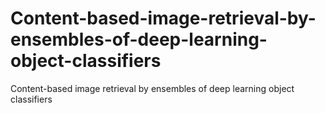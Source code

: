 # Content-based-image-retrieval-by-ensembles-of-deep-learning-object-classifiers
Content-based image retrieval by ensembles of deep learning object classifiers
